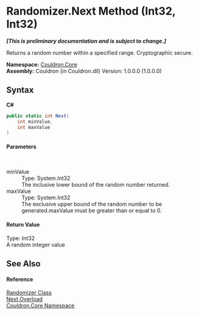 # Randomizer.Next Method (Int32, Int32)
 _**\[This is preliminary documentation and is subject to change.\]**_

Returns a random number within a specified range. Cryptographic secure.

**Namespace:**&nbsp;<a href="N_Couldron_Core">Couldron.Core</a><br />**Assembly:**&nbsp;Couldron (in Couldron.dll) Version: 1.0.0.0 (1.0.0.0)

## Syntax

**C#**<br />
``` C#
public static int Next(
	int minValue,
	int maxValue
)
```


#### Parameters
&nbsp;<dl><dt>minValue</dt><dd>Type: System.Int32<br />The inclusive lower bound of the random number returned.</dd><dt>maxValue</dt><dd>Type: System.Int32<br />The exclusive upper bound of the random number to be generated.maxValue must be greater than or equal to 0.</dd></dl>

#### Return Value
Type: Int32<br />A random integer value

## See Also


#### Reference
<a href="T_Couldron_Core_Randomizer">Randomizer Class</a><br /><a href="Overload_Couldron_Core_Randomizer_Next">Next Overload</a><br /><a href="N_Couldron_Core">Couldron.Core Namespace</a><br />